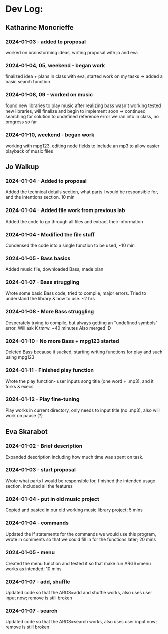 # Dev Log:

## Katharine Moncrieffe

### 2024-01-03 - added to proposal
worked on brainstorming ideas, writing proposal with jo and eva

### 2024-01-04, 05, weekend - began work
finalized idea + plans in class with eva, started work on my tasks
-> added a basic search function

### 2024-01-08, 09 - worked on music
found new libraries to play music after realizing bass wasn't working
tested new libraries, will finalize and begin to implement soon
-> continued searching for solution to undefined reference error we ran into in class, no progress so far

### 2024-01-10, weekend - began work
working with mpg123, editing node fields to include an mp3 to allow easier playback of music files

## Jo Walkup

### 2024-01-04 - Added to proposal
Added the technical details section, what parts I would be responsible for, and the intentions section. 10 min

### 2024-01-04 - Added file work from previous lab
Added the code to go through all files and extract their information

### 2024-01-04 - Modified the file stuff
Condensed the code into a single function to be used, ~10 min

### 2024-01-05 - Bass basics
Added music file, downloaded Bass, made plan

### 2024-01-07 - Bass struggling
Wrote some basic Bass code, tried to compile, major errors. Tried to understand the library & how to use. ~2 hrs

### 2024-01-08 - More Bass struggling
Desperately trying to compile, but always getting an "undefined symbols" error. Will ask K tmrw. ~40 minutes
Also merged :D

### 2024-01-10 - No more Bass + mpg123 started
Deleted Bass because it sucked, starting writing functions for play and such using mpg123

### 2024-01-11 - Finished play function
Wrote the play function- user inputs song title (one word + .mp3), and it forks & execs

### 2024-01-12 - Play fine-tuning
Play works in current directory, only needs to input title (no .mp3), also will work on pause (?)

## Eva Skarabot

### 2024-01-02 - Brief description
Expanded description including how much time was spent on task.

### 2024-01-03 - start proposal
Wrote what parts I would be responsible for, finished the intended usage section, included all the features

### 2024-01-04 - put in old music project
Copied and pasted in our old working music library project; 5 mins

### 2024-01-04 - commands
Updated the if statements for the commands we would use this program, wrote in comments so that we could fill in for the functions later; 20 mins

### 2024-01-05 - menu
Created the menu function and tested it so that make run ARGS=menu works as intended; 10 mins

### 2024-01-07 - add, shuffle
Updated code so that the ARGS=add and shuffle works, also uses user input now; remove is still broken

### 2024-01-07 - search
Updated code so that the ARGS=search works, also uses user input now; remove is still broken
